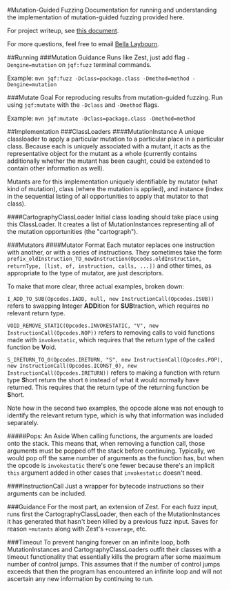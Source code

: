 #Mutation-Guided Fuzzing
Documentation for running and understanding the implementation of mutation-guided fuzzing provided here.

For project writeup, see [this document](https://saphirasnow.github.io/17-355/Bella_Laybourn_17355_Project.pdf).

For more questions, feel free to email [Bella Laybourn](mailto:ilaybour@andrew.cmu.edu).

##Running
###Mutation Guidance
Runs like Zest, just add flag `-Dengine=mutation` on `jqf:fuzz` terminal commands.

Example: `mvn jqf:fuzz -Dclass=package.class -Dmethod=method -Dengine=mutation`

###Mutate Goal
For reproducing results from mutation-guided fuzzing. Run using `jqf:mutate` with the `-Dclass` and `-Dmethod` flags.

Example: `mvn jqf:mutate -Dclass=package.class -Dmethod=method`

##Implementation
###ClassLoaders
####MutationInstance
A unique classloader to apply a particular mutation to a particular place in a particular class. 
Because each is uniquely associated with a mutant, it acts as the representative object for the mutant as a whole (currently contains additionally whether the mutant has been caught, could be extended to contain other information as well).

Mutants are for this implementation uniquely identifiable by mutator (what kind of mutation), class (where the mutation is applied), and instance (index in the sequential listing of all opportunities to apply that mutator to that class).

####CartographyClassLoader
Initial class loading should take place using this ClassLoader. It creates a list of MutationInstances representing all of the mutation opportunities (the "cartograph").

###Mutators
####Mutator Format
Each mutator replaces one instruction with another, or with a series of instructions. 
They sometimes take the form `prefix_oldInstruction_TO_newInstruction(Opcodes.oldInstruction, returnType, [list, of, instruction, calls, ...])` and other times, as appropriate to the type of mutator, are just descriptors.

To make that more clear, three actual examples, broken down:

`I_ADD_TO_SUB(Opcodes.IADD, null, new InstructionCall(Opcodes.ISUB))`
refers to swapping <b>I</b>nteger <b>ADD</b>ition for <b>SUB</b>traction, which requires no relevant return type.

`VOID_REMOVE_STATIC(Opcodes.INVOKESTATIC, "V", new InstructionCall(Opcodes.NOP))`
refers to removing calls to void functions made with `invokestatic`, which requires that the return type of the called function be <b>V</b>oid.

`S_IRETURN_TO_0(Opcodes.IRETURN, "S", new InstructionCall(Opcodes.POP), new InstructionCall(Opcodes.ICONST_0), new InstructionCall(Opcodes.IRETURN))`
refers to making a function with return type <b>S</b>hort return the short `0` instead of what it would normally have returned. This requires that the return type of the returning function be <b>S</b>hort.

Note how in the second two examples, the opcode alone was not enough to identify the relevant return type, which is why that information was included separately.

#####Pops: An Aside
When calling functions, the arguments are loaded onto the stack. This means that, when removing a function call, those arguments must be popped off the stack before continuing. 
Typically, we would pop off the same number of arguments as the function has, but when the opcode is `invokestatic` there's one fewer because there's an implicit `this` argument added in other cases that `invokestatic` doesn't need.

####InstructionCall
Just a wrapper for bytecode instructions so their arguments can be included.

###Guidance
For the most part, an extension of Zest.
For each fuzz input, runs first the CartographyClassLoader, then each of the MutationInstances it has generated that hasn't been killed by a previous fuzz input.
Saves for reason `+mutants` along with Zest's `+coverage`, etc.

###Timeout
To prevent hanging forever on an infinite loop, both MutationInstances and CartographyClassLoaders outfit their classes with a timeout functionality that essentially kills the program after some maximum number of control jumps.
This assumes that if the number of control jumps exceeds that then the program has encountered an infinite loop and will not ascertain any new information by continuing to run.